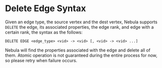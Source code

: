 # Delete Edge Syntax

Given an edge type, the source vertex and the dest vertex, Nebula supports `DELETE` the edge, its associated properties, the edge rank, and edge with a certain rank, the  syntax as the follows:

```ngql
DELETE EDGE <edge_type> <vid> -> <vid> [, <vid> -> <vid> ...]
```

Nebula will find the properties associated with the edge and delete all of them. Atomic operation is not guaranteed during the entire process for now, so please retry when failure occurs.
